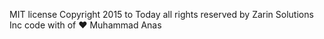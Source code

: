 MIT license
Copyright 2015 to Today all rights reserved by Zarin Solutions Inc code with of ❤️ Muhammad Anas
